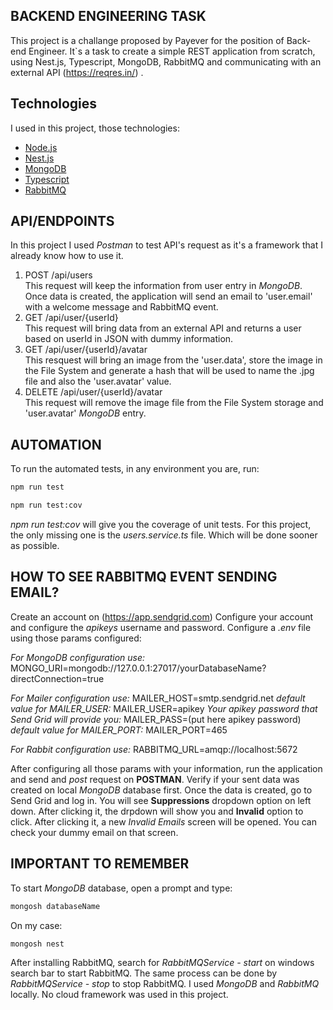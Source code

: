 ## BACKEND ENGINEERING TASK

This project is a challange proposed by Payever for the position of Back-end Engineer. It`s a task to create a simple REST application from scratch, using Nest.js, Typescript, MongoDB, RabbitMQ and communicating with an external API (<https://reqres.in/>) .

## Technologies  

I used in this project, those technologies:

- [Node.js](https://nodejs.org/en/)
- [Nest.js](https://nestjs.com/)
- [MongoDB](https://www.mongodb.com/)
- [Typescript](https://www.typescriptlang.org/)
- [RabbitMQ](https://www.rabbitmq.com/)

## API/ENDPOINTS

In this project I used *Postman* to test API's request as it's a framework that I already know how to use it.

1. POST /api/users  
This request will keep the information from user entry in *MongoDB*. Once data is created, the application will send an email to 'user.email' with a welcome message and RabbitMQ event.
2. GET /api/user/{userId}  
This request will bring data from an external API and returns a user based on userId in JSON with dummy information.
3. GET /api/user/{userId}/avatar  
This resquest will bring an image from the 'user.data', store the image in the File System and generate a hash that will be used to name the .jpg file and also the 'user.avatar' value.
4. DELETE /api/user/{userId}/avatar  
This request will remove the image file from the File System storage and 'user.avatar' *MongoDB* entry.

## AUTOMATION

To run the automated tests, in any environment you are, run:

``` bash
npm run test
```

``` bash
npm run test:cov
```

*npm run test:cov* will give you the coverage of unit tests. For this project, the only missing one is the *users.service.ts* file. Which will be done sooner as possible.

## HOW TO SEE RABBITMQ EVENT SENDING EMAIL?

Create an account on (https://app.sendgrid.com)
Configure your account and configure the *apikeys* username and password.
Configure a *.env* file using those params configured:

*For MongoDB configuration use:*
MONGO_URI=mongodb://127.0.0.1:27017/yourDatabaseName?directConnection=true

*For Mailer configuration use:*
MAILER_HOST=smtp.sendgrid.net
*default value for MAILER_USER:*
MAILER_USER=apikey
*Your apikey password that Send Grid will provide you:*
MAILER_PASS=(put here apikey password)
*default value for MAILER_PORT:*
MAILER_PORT=465

*For Rabbit configuration use:*
RABBITMQ_URL=amqp://localhost:5672

After configuring all those params with your information, run the application and send and *post* request on **POSTMAN**.
Verify if your sent data was created on local *MongoDB* database first.
Once the data is created, go to Send Grid and log in.
You will see **Suppressions** dropdown option on left down.
After clicking it, the drpdown will show you and **Invalid** option to click.
After clicking it, a new *Invalid Emails* screen will be opened.
You can check your dummy email on that screen.

## IMPORTANT TO REMEMBER

To start *MongoDB* database, open a prompt and type:

``` bash
mongosh databaseName
```

On my case:

``` bash
mongosh nest
```

After installing RabbitMQ, search for *RabbitMQService - start* on windows search bar to start RabbitMQ.
The same process can be done by *RabbitMQService - stop* to stop RabbitMQ.
I used *MongoDB* and *RabbitMQ* locally. No cloud framework was used in this project.
